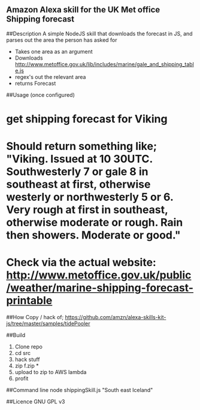 Amazon Alexa skill for the UK Met office Shipping forecast
----------------------------------------------------------

##Description
A simple NodeJS skill that downloads the forecast in JS, and parses out the area the person has asked for

* Takes one area as an argument
* Downloads http://www.metoffice.gov.uk/lib/includes/marine/gale_and_shipping_table.js
* regex's out the relevant area
* returns Forecast

##Usage (once configured)
# get shipping forecast for Viking
# Should return something like; "Viking.  Issued at 10 30UTC.  Southwesterly 7 or gale 8 in southeast at first, otherwise westerly or northwesterly 5 or 6.  Very rough at first in southeast, otherwise moderate or rough.  Rain then showers.  Moderate or good." 
# Check via the actual website: http://www.metoffice.gov.uk/public/weather/marine-shipping-forecast-printable

##How
Copy / hack of; https://github.com/amzn/alexa-skills-kit-js/tree/master/samples/tidePooler

##Build
1. Clone repo
2. cd src
3. hack stuff
4. zip f.zip *
5. upload to zip to AWS lambda
6. profit

##Command line
node shippingSkill.js "South east Iceland"

##Licence
GNU GPL v3
